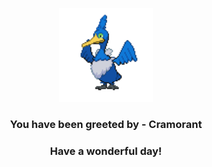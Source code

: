 <p align="center">
    <img src="https://raw.githubusercontent.com/PokeAPI/sprites/master/sprites/pokemon/845.png" width="150" height="150">
</p>
<h3 align="center">You have been greeted by - <b>Cramorant</b></h3>
<h3 align="center">Have a wonderful day!</h3>
